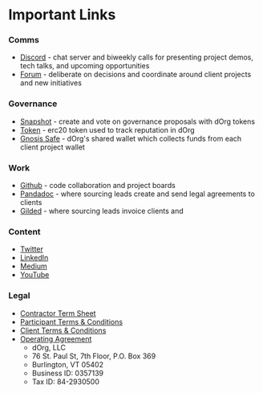 # Important Links

### **Comms**

* [Discord](https://discord.com/invite/6Kujmad) -  chat server and biweekly calls for presenting project demos, tech talks, and upcoming opportunities
* [Forum](https://forum.dorg.tech/) - deliberate on decisions and coordinate around client projects and new initiatives

### **Governance**

* [Snapshot](https://snapshot.org/#/dorg.eth) - create and vote on governance proposals with dOrg tokens
* [Token](https://etherscan.io/token/0x62300cec5240e5b273781ad67ce735107f3dacd4) - erc20 token used to track reputation in dOrg
* [Gnosis Safe](https://gnosis-safe.io/app/#/safes/0xdb22d2d37db92EA7fa6993C9f6Ead55FBb1eF4EA/balances) - dOrg's shared wallet which collects funds from each client project wallet

### **Work**

* [Github](https://github.com/dorgtech) - code collaboration and project boards
* [Pandadoc](https://app.pandadoc.com/a/#/templates-next?sortBy=name&direction=asc&displayMode=folders_first&mainFilter=all) - where sourcing leads create and send legal agreements to clients
* [Gilded](https://app.gilded.finance/auth/login) - where sourcing leads invoice clients and 

### **Content**

* [Twitter](https://twitter.com/dorg_tech) 
* [LinkedIn](https://www.linkedin.com/company/28435766/)
* [Medium](https://medium.com/dorg-tech)
* [YouTube](https://www.youtube.com/channel/UC7mE6iz-Y66t6KFHehfWlcg)

### **Legal**

* [Contractor Term Sheet](https://github.com/dOrgTech/Ops/blob/master/legal/Contractor_Term_Sheet.pdf)
* [Participant Terms & Conditions](https://github.com/dOrgTech/Ops/blob/master/legal/Participation_Terms_And_Conditions.pdf)
* [Client Terms & Conditions](https://github.com/dOrgTech/Ops/blob/master/legal/Client_Terms_And_Conditions.pdf)
* [Operating Agreement](https://github.com/dOrgTech/Ops/blob/master/legal/Operating_Agreement.pdf)
  * dOrg, LLC
  * 76 St. Paul St, 7th Floor, P.O. Box 369
  * Burlington, VT 05402
  * Business ID: 0357139
  * Tax ID: 84-2930500

